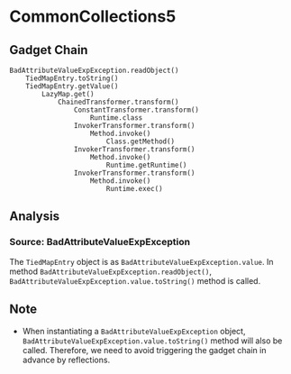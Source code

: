 # CommonCollections5

## Gadget Chain

    BadAttributeValueExpException.readObject()
        TiedMapEntry.toString()
        TiedMapEntry.getValue()
            LazyMap.get()
                ChainedTransformer.transform()
                    ConstantTransformer.transform()
                        Runtime.class
                    InvokerTransformer.transform()
                        Method.invoke()
                            Class.getMethod()
                    InvokerTransformer.transform()
                        Method.invoke()
                            Runtime.getRuntime()
                    InvokerTransformer.transform()
                        Method.invoke()
                            Runtime.exec()

## Analysis

### Source: BadAttributeValueExpException

The `TiedMapEntry` object is as `BadAttributeValueExpException.value`. In method `BadAttributeValueExpException.readObject()`, `BadAttributeValueExpException.value.toString()` method is called.

## Note

- When instantiating a `BadAttributeValueExpException` object, `BadAttributeValueExpException.value.toString()` method will also be called. Therefore, we need to avoid triggering the gadget chain in advance by reflections.
